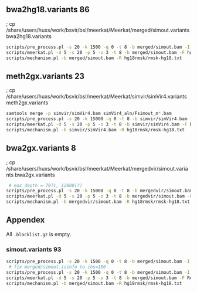 ## bwa2hg18.variants	86

; cp /share/users/huxs/work/bsvir/bsI/meerkat/Meerkat/merged/simout.variants bwa2hg18.variants

````bash
scripts/pre_process.pl -s 20 -k 1500 -q 0 -t 8 -b merged/simout.bam -I hg18/HomoGRCh38 -A hg18/HomoGRCh38.fa.fai -S samtools-0.1.20/
scripts/meerkat.pl -d 5 -s 20 -p 5 -o 3 -t 8 -b merged/simout.bam -F hg18/ -S samtools-0.1.20/
scripts/mechanism.pl -b merged/simout.bam -R hg18rmsk/rmsk-hg18.txt
````



## meth2gx.variants	23

; cp /share/users/huxs/work/bsvir/bsI/meerkat/Meerkat/simvir/simVir4.variants meth2gx.variants

````bash
samtools merge -p simvir/simVir4.bam simVir4_aln/Fsimout_m*.bam
scripts/pre_process.pl -s 20 -k 15000 -q 0 -t 8 -b simvir/simVir4.bam -I Ref/GX.fa -A Ref/GX.fa.fai -S samtools-0.1.20/
scripts/meerkat.pl -d 5 -s 20 -p 5 -o 3 -t 8 -b simvir/simVir4.bam -F Ref/ -S samtools-0.1.20/
scripts/mechanism.pl -b simvir/simVir4.bam -R hg18rmsk/rmsk-hg18.txt
````



## bwa2gx.variants	8

; cp /share/users/huxs/work/bsvir/bsI/meerkat/Meerkat/mergedvir/simout.variants bwa2gx.variants

````bash
 # max_depth = 7971, 12000(?)
scripts/pre_process.pl -s 20 -k 15000 -q 0 -t 8 -b mergedvir/simout.bam -I Ref/GX.fa -A Ref/GX.fa.fai -S samtools-0.1.20/
scripts/meerkat.pl -d 5 -s 20 -p 5 -o 3 -t 8 -b mergedvir/simout.bam -F Ref/ -S samtools-0.1.20/
scripts/mechanism.pl -b mergedvir/simout.bam -R hg18rmsk/rmsk-hg18.txt
````

## Appendex

All `.blacklist.gz` is empty.

### simout.variants	93

````bash
scripts/pre_process.pl -s 20 -k 1500 -q 0 -t 8 -b merged/simout.bam -I Ref/GX.fa -A Ref/GX.fa.fai
 # fix merged/simout.isinfo to ins=100
scripts/pre_process.pl -s 20 -k 1500 -q 0 -t 8 -b merged/simout.bam -I Ref/GX.fa -A Ref/GX.fa.fai -P cl
scripts/meerkat.pl -d 5 -s 20 -p 5 -o 3 -t 8 -b merged/simout.bam -F Ref/ -S samtools-0.1.20/
scripts/mechanism.pl -b merged/simout.bam -R hg18rmsk/rmsk-hg18.txt
````
